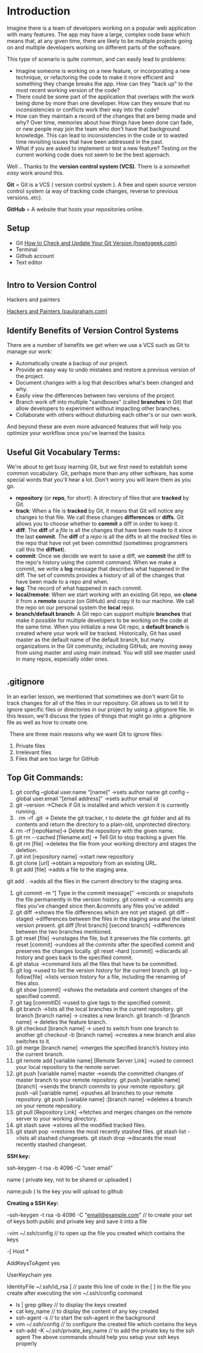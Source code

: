 ##
# **Introduction**



Imagine there is a team of developers working on a popular web application with many features. The app may have a large, complex code base which means that, at any given time, there are likely to be multiple projects going on and multiple developers working on different parts of the software.

This type of scenario is quite common, and can easily lead to problems:

- Imagine someone is working on a new feature, or incorporating a new technique, or refactoring the code to make it more efficient and something they change breaks the app. How can they "back up" to the most recent working version of the code?
- There could be some part of the application that overlaps with the work being done by more than one developer. How can they ensure that no inconsistencies or conflicts work their way into the code?
- How can they maintain a record of the changes that are being made and why? Over time, memories about how things have been done can fade, or new people may join the team who don't have that background knowledge. This can lead to inconsistencies in the code or to wasted time revisiting issues that have been addressed in the past.
- What if you are asked to implement or test a new feature? Testing on the current working code does not seem to be the best approach.

Well .. Thanks to the **version control system (VCS)**. There is a *somewhat easy* work around this.

**Git** =  Git is a VCS ( version control system ). A free and open source version control system (a way of tracking code changes, reverse to previous versions..etc).

**GitHub** = A website that hosts your repositories online.

## **Setup**

- Git [How to Check and Update Your Git Version (howtogeek.com)](https://www.howtogeek.com/759319/how-to-check-and-update-your-git-version/)
- Terminal
- Github account
- Text editor







#








## **Intro to Version Control**



Hackers and painters

[Hackers and Painters (paulgraham.com)](http://www.paulgraham.com/hp.html)
##
## **Identify Benefits of Version Control Systems**

There are a number of benefits we get when we use a VCS such as Git to manage our work:

- Automatically create a backup of our project.
- Provide an easy way to undo mistakes and restore a previous version of the project.
- Document changes with a log that describes what's been changed and why.
- Easily view the differences between two versions of the project.
- Branch work off into multiple "sandboxes" (called **branches** in Git) that allow developers to experiment without impacting other branches.
- Collaborate with others without disturbing each other's or our own work.

And beyond these are even more advanced features that will help you optimize your workflow once you've learned the basics







## **Useful Git Vocabulary Terms:**
We're about to get busy learning Git, but we first need to establish some common vocabulary. Git, perhaps more than any other software, has some special words that you'll hear a lot. Don't worry you will learn them as you go.

- **repository** (or **repo**, for short): A directory of files that are **tracked** by Git.
- **track**: When a file is **tracked** by Git, it means that Git will notice any changes to that file. We call these changes **differences** or **diffs**. Git allows you to choose whether to **commit** a diff in order to keep it.
- **diff**: The **diff** of a *file* is all the changes that have been made to it since the last **commit**. The **diff** of a *repo* is all the diffs in all the *tracked* files in the repo that have not yet been committed (sometimes programmers call this the **diffset**).
- **commit**: Once we decide we want to save a diff, we **commit** the diff to the repo's history using the commit command. When we make a commit, we write a **log** message that describes what happened in the diff. The set of commits provides a history of all of the changes that have been made to a repo and when.
- **log**: The record of what happened in each commit.
- **local/remote**: When we start working with an existing Git repo, we **clone** it from a **remote** source (on GitHub) and copy it to our machine. We call the repo on our personal system the **local** repo.
- **branch/default branch**: A Git repo can support multiple **branches** that make it possible for multiple developers to be working on the code at the same time. When you initialize a new Git repo, a **default branch** is created where your work will be tracked. Historically, Git has used master as the default name of the default branch, but many organizations in the Git community, including GitHub, are moving away from using master and using main instead. You will still see master used in many repos, especially older ones.







#
## **.gitignore**

In an earlier lesson, we mentioned that sometimes we don't want Git to track changes for all of the files in our repository. Git allows us to tell it to ignore specific files or directories in our project by using a .gitignore file. In this lesson, we'll discuss the types of things that might go into a .gitignore file as well as how to create one.

` `There are three main reasons why we want Git to ignore files:

1. Private files
1. Irrelevant files
1. Files that are too large for GitHub

##
## **Top Git Commands:**

1. git config –global user.name “[name]” ->sets author name
   git config –global user.email “[email address]” ->sets author email id
1. git –version ->Check if Git is installed and which version it is currently running.
1. ` `rm -rf .git -> Delete the git tracker, r to delete the .git folder and all its contents and return the directory to a plain-old, unprotected directory.
1. rm -rf [repoName]-> Delete the repository with the given name.
1. git rm --cached [filename.ext] -> Tell Git to stop tracking a given file.
1. git rm [file] ->deletes the file from your working directory and stages the deletion.
1. git init [repository name] ->start new repository
1. git clone [url] ->obtain a repository from an existing URL.
1. git add [file] ->adds a file to the staging area.

git add . ->adds all the files in the current directory to the staging area.

1. git commit -m “[ Type in the commit message]” ->records or snapshots the file permanently in the version history.
   git commit -a ->commits any files you’ve changed since then.&commits any files you’ve added
1. git diff ->shows the file differences which are not yet staged.
   git diff –staged ->differences between the files in the staging area and the latest version present.
   git diff [first branch] [second branch] ->differences between the two branches mentioned.
1. git reset [file] ->unstages the file, but it preserves the file contents.
   git reset [commit] ->undoes all the commits after the specified commit and preserves the changes locally.
   git reset –hard [commit] ->discards all history and goes back to the specified commit.
1. git status ->command lists all the files that have to be committed.
1. git log ->used to list the version history for the current branch.
   git log –follow[file] ->lists version history for a file, including the renaming of files also.
1. git show [commit] ->shows the metadata and content changes of the specified commit.
1. git tag [commitID] ->used to give tags to the specified commit.
1. git branch ->lists all the local branches in the current repository.
   git branch [branch name] -> creates a new branch.
   git branch -d [branch name] -> deletes the feature branch.
1. git checkout [branch name] -> used to switch from one branch to another
   git checkout -b [branch name] ->creates a new branch and also switches to it.
1. git merge [branch name] ->merges the specified branch’s history into the current branch.
1. git remote add [variable name] [Remote Server Link] ->used to connect your local repository to the remote server.
1. git push [variable name] master ->sends the committed changes of master branch to your remote repository.
   git push [variable name] [branch] ->sends the branch commits to your remote repository.
   git push –all [variable name] ->pushes all branches to your remote repository.
   git push [variable name] :[branch name] ->deletes a branch on your remote repository.
1. git pull [Repository Link] ->fetches and merges changes on the remote server to your working directory.
1. git stash save ->stores all the modified tracked files.
1. git stash pop ->restores the most recently stashed files.
   git stash list ->lists all stashed changesets.
   git stash drop ->discards the most recently stashed changeset.


































**SSH key:**

ssh-keygen -t rsa -b 4096 -C “user email”

name ( private key, not to be shared or uploaded )

name.pub ( Is the key you will upload to github


**Creating a SSH Key:**

-ssh-keygen -t rsa -b 4096 -C "email@example.com" // to create your set of keys both public and private key and save it into a file

-vim ~/.ssh/config // to open up the file you created which contains the keys

-[ Host \*

AddKeysToAgent yes



UserKeychain yes

IdentityFile ~/.ssh/id\_rsa ] // paste this line of code in the [ ] in the file you create after executing the vim ~/.ssh/config command

- ls | grep gitkey // to display the keys created
- cat key\_name // to display the content of any key created
- ssh-agent -s // to start the ssh-agent in the background
- vim ~/.ssh/config // to configure the created file which contains the keys
- ssh-add -K ~/.ssh/private\_key\_name // to add the private key to the ssh agent
  The above commands should help you setup your ssh keys properly

















